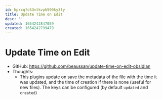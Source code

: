 ```yaml
---
id: hprcqfo53vtkvph590ky3ly
title: Update Time on Edit
desc: ''
updated: 1654242847059
created: 1654242799479
---
```

# Update Time on Edit

- GitHub: https://github.com/beaussan/update-time-on-edit-obsidian
- Thoughts:
    - This plugins update on save the metadata of the file with the time it was updated, and the time of creation if there is none (useful for new files). The keys can be configured (by default `updated` and `created`)